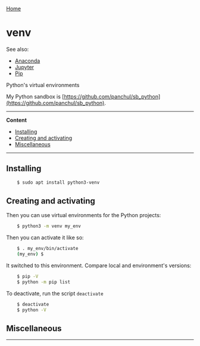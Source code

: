 [Home](Readme.md)
# venv

See also:

  - [Anaconda](Anaconda.md)
  - [Jupyter](Jupyter.md)
  - [Pip](Pip.md)

Python's virtual environments

My Python sandbox is [https://github.com/panchul/sb_python](https://github.com/panchul/sb_python).

---

**Content**

- [Installing](Venv.md#installing)
- [Creating and activating](Venv.md#creating-and-activating)
- [Miscellaneous](Venv.md#miscellaneous)

---

## Installing

```bash
    $ sudo apt install python3-venv
```

## Creating and activating

Then you can use virtual environments for the Python projects:

```bash
    $ python3 -m venv my_env
```

Then you can activate it like so:

```bash
    $ . my_env/bin/activate
    (my_env) $
```

It switched to this environment. Compare local and environment's versions:

```bash
    $ pip -V
    $ python -m pip list
```

To deactivate, run the script `deactivate`

```bash
    $ deactivate
    $ python -V
```

## Miscellaneous

---